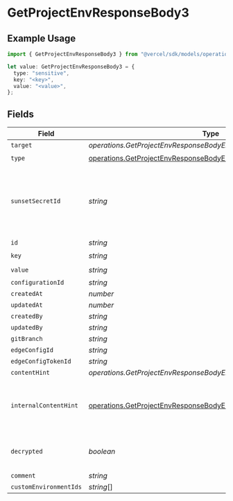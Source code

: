 # GetProjectEnvResponseBody3

## Example Usage

```typescript
import { GetProjectEnvResponseBody3 } from "@vercel/sdk/models/operations/getprojectenv.js";

let value: GetProjectEnvResponseBody3 = {
  type: "sensitive",
  key: "<key>",
  value: "<value>",
};
```

## Fields

| Field                                                                                                                                                      | Type                                                                                                                                                       | Required                                                                                                                                                   | Description                                                                                                                                                |
| ---------------------------------------------------------------------------------------------------------------------------------------------------------- | ---------------------------------------------------------------------------------------------------------------------------------------------------------- | ---------------------------------------------------------------------------------------------------------------------------------------------------------- | ---------------------------------------------------------------------------------------------------------------------------------------------------------- |
| `target`                                                                                                                                                   | *operations.GetProjectEnvResponseBodyEnvsResponseTarget*                                                                                                   | :heavy_minus_sign:                                                                                                                                         | N/A                                                                                                                                                        |
| `type`                                                                                                                                                     | [operations.GetProjectEnvResponseBodyEnvsResponseType](../../models/operations/getprojectenvresponsebodyenvsresponsetype.md)                               | :heavy_check_mark:                                                                                                                                         | N/A                                                                                                                                                        |
| `sunsetSecretId`                                                                                                                                           | *string*                                                                                                                                                   | :heavy_minus_sign:                                                                                                                                         | This is used to identiy variables that have been migrated from type secret to sensitive.                                                                   |
| `id`                                                                                                                                                       | *string*                                                                                                                                                   | :heavy_minus_sign:                                                                                                                                         | N/A                                                                                                                                                        |
| `key`                                                                                                                                                      | *string*                                                                                                                                                   | :heavy_check_mark:                                                                                                                                         | N/A                                                                                                                                                        |
| `value`                                                                                                                                                    | *string*                                                                                                                                                   | :heavy_check_mark:                                                                                                                                         | N/A                                                                                                                                                        |
| `configurationId`                                                                                                                                          | *string*                                                                                                                                                   | :heavy_minus_sign:                                                                                                                                         | N/A                                                                                                                                                        |
| `createdAt`                                                                                                                                                | *number*                                                                                                                                                   | :heavy_minus_sign:                                                                                                                                         | N/A                                                                                                                                                        |
| `updatedAt`                                                                                                                                                | *number*                                                                                                                                                   | :heavy_minus_sign:                                                                                                                                         | N/A                                                                                                                                                        |
| `createdBy`                                                                                                                                                | *string*                                                                                                                                                   | :heavy_minus_sign:                                                                                                                                         | N/A                                                                                                                                                        |
| `updatedBy`                                                                                                                                                | *string*                                                                                                                                                   | :heavy_minus_sign:                                                                                                                                         | N/A                                                                                                                                                        |
| `gitBranch`                                                                                                                                                | *string*                                                                                                                                                   | :heavy_minus_sign:                                                                                                                                         | N/A                                                                                                                                                        |
| `edgeConfigId`                                                                                                                                             | *string*                                                                                                                                                   | :heavy_minus_sign:                                                                                                                                         | N/A                                                                                                                                                        |
| `edgeConfigTokenId`                                                                                                                                        | *string*                                                                                                                                                   | :heavy_minus_sign:                                                                                                                                         | N/A                                                                                                                                                        |
| `contentHint`                                                                                                                                              | *operations.GetProjectEnvResponseBodyEnvsResponseContentHint*                                                                                              | :heavy_minus_sign:                                                                                                                                         | N/A                                                                                                                                                        |
| `internalContentHint`                                                                                                                                      | [operations.GetProjectEnvResponseBodyEnvsResponseInternalContentHint](../../models/operations/getprojectenvresponsebodyenvsresponseinternalcontenthint.md) | :heavy_minus_sign:                                                                                                                                         | Similar to `contentHints`, but should not be exposed to the user.                                                                                          |
| `decrypted`                                                                                                                                                | *boolean*                                                                                                                                                  | :heavy_minus_sign:                                                                                                                                         | Whether `value` and `vsmValue` are decrypted.                                                                                                              |
| `comment`                                                                                                                                                  | *string*                                                                                                                                                   | :heavy_minus_sign:                                                                                                                                         | N/A                                                                                                                                                        |
| `customEnvironmentIds`                                                                                                                                     | *string*[]                                                                                                                                                 | :heavy_minus_sign:                                                                                                                                         | N/A                                                                                                                                                        |